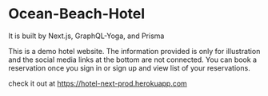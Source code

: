 # Ocean-Beach-Hotel

It is built by Next.js, GraphQL-Yoga, and Prisma

This is a demo hotel website. The information provided is only for illustration and the social media links at the bottom are not connected. You can book a reservation once you sign in or sign up and view list of your reservations. 


check it out at https://hotel-next-prod.herokuapp.com
